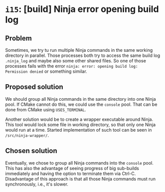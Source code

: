 # `i15`: [build] Ninja error opening build log

## Problem

Sometimes, we try tu run multiple Ninja commands in the same working directory
in parallel. Those processes both try to access the same build log `.ninja_log`
and maybe also some other shared files. So one of those processes fails with the
error `ninja: error: opening build log: Permission denied` or something similar.

## Proposed solution

We should group all Ninja commands in the same directory into one Ninja pool. If
CMake cannot do this, we could use the `console` pool. That can be done from
CMake using `USES_TERMINAL`.

Another solution would be to create a wrapper executable around Ninja. This tool
would lock some file in working directory, so that only one Ninja would run at a
time. Started implementation of such tool can be seen in `/src/ninja-wrapper/`.

## Chosen solution

Eventually, we chose to group all Ninja commands into the `console` pool. This
has also the advantage of seeing progress of big sub-builds immediately and
having the option to terminate them via Ctrl-C. Disadvantage of this approach is
that all those Ninja commands must run synchronously, i.e., it's slower.
